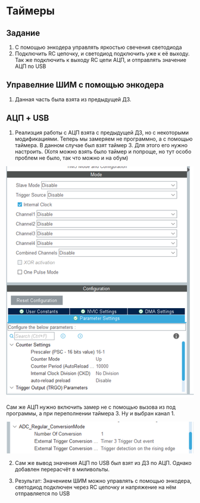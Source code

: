 # Таймеры

## Задание
1) С помощью энкодера управлять яркостью свечения светодиода
2) Подключить RC цепочку, и светодиод подключить уже к её выходу. Так же подключить к выходу RC цепи АЦП, и отправлять значение АЦП по USB

## Управелние ШИМ с помощью энкодера
1) Данная часть была взята из предыдущей ДЗ.

## АЦП + USB
1) Реализция работы с АЦП взята с предыдущей ДЗ, но с некоторыми модификациями. Теперь мы замеряем не программно, а с помощью таймера. В данном случае был взят таймер 3. Для этого его нужно настроить. (Хотя можно взять было таймер и попроще, но тут особо проблем не было, так что можно и на обум)

![Настройки таймера 3](./Images/Timer%203%20setup.png)

Сам же АЦП нужно включить замер не с помощью вызова из под программы, а при переполнении таймера 3. Ну и выбран канал 1.

![Работа АЦП по таймеру](./Images/ADC%20+%20Timer%203%20setup.png)

2) Сам же вывод значения АЦП по USB был взят из ДЗ по АЦП. Однако добавлен перерасчёт в миливольты.

3) Результат: Значением ШИМ можно управлять с помощью энкодера, светодиод подключен через RC цепочку и напряжение на нём отправляется по USB